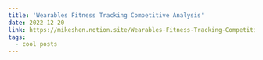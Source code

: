 ```yaml
---
title: 'Wearables Fitness Tracking Competitive Analysis'
date: 2022-12-20
link: https://mikeshen.notion.site/Wearables-Fitness-Tracking-Competitive-Analysis-3ca157a2e4694e1bac8159507fdb831c
tags:
  - cool posts
---
```

